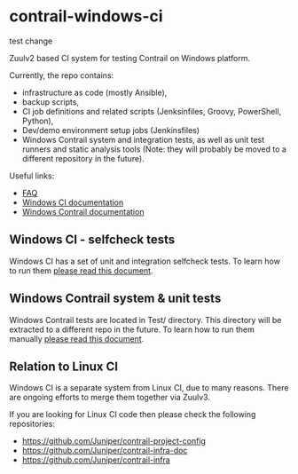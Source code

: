 # contrail-windows-ci

test change

Zuulv2 based CI system for testing Contrail on Windows platform.

Currently, the repo contains:
* infrastructure as code (mostly Ansible),
* backup scripts,
* CI job definitions and related scripts (Jenksinfiles, Groovy, PowerShell, Python),
* Dev/demo environment setup jobs (Jenkinsfiles)
* Windows Contrail system and integration tests, as well as unit test runners and static analysis tools (Note: they will probably be moved to a different repository in the future).

Useful links:

* [FAQ](https://github.com/Juniper/contrail-windows-ci/wiki/OpenContrail-Windows-CI-FAQ)
* [Windows CI documentation](https://juniper.github.io/contrail-windows-docs/For%20CI%20admins/Infra/Windows_CI_infrastructure/)
* [Windows Contrail documentation](https://juniper.github.io/contrail-windows-docs/)

## Windows CI - selfcheck tests

Windows CI has a set of unit and integration selfcheck tests. To learn how to run them [please read this document](SELFCHECK.md).

## Windows Contrail system & unit tests

Windows Contrail tests are located in Test/ directory. This directory will be extracted to a different repo in the future.
To learn how to run them manually [please read this document](./Test/README.md).

## Relation to Linux CI

Windows CI is a separate system from Linux CI, due to many reasons.
There are ongoing efforts to merge them together via Zuulv3.

If you are looking for Linux CI code then please check the following repositories:

* https://github.com/Juniper/contrail-project-config
* https://github.com/Juniper/contrail-infra-doc
* https://github.com/Juniper/contrail-infra
